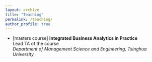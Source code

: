 ```yaml
---
layout: archive
title: "Teaching"
permalink: /teaching/
author_profile: true
---
```


<!-- {% include base_path %}

{% for post in site.teaching reversed %}
  {% include archive-single.html %}
{% endfor %} -->

- [masters course] **Integrated Business Analytics in Practice**  
Lead TA of the course  
*Department of Management Science and Engineering, Tsinghua University*


